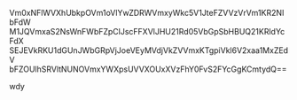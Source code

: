 Vm0xNFlWVXhUbkpOVm1oVlYwZDRWVmxyWkc5V1JteFZVVzVrVm1KR2NIbFdW
M1JQVmxaS2NsWnFWbFZpClJscFFXVlJHU21Rd05VbGpSbHBUQ21KRldYcFdX
SEJEVkRKU1dGUnJWbGRpVjJoeVEyMVdjVkZVVmxKTgpiVkl6V2xaa1MxZEdV
bFZOUlhSRVltNUNOVmxYWXpsUVVXOUxXVzFhY0FvS2FYcGgKCmtydQ==

wdy